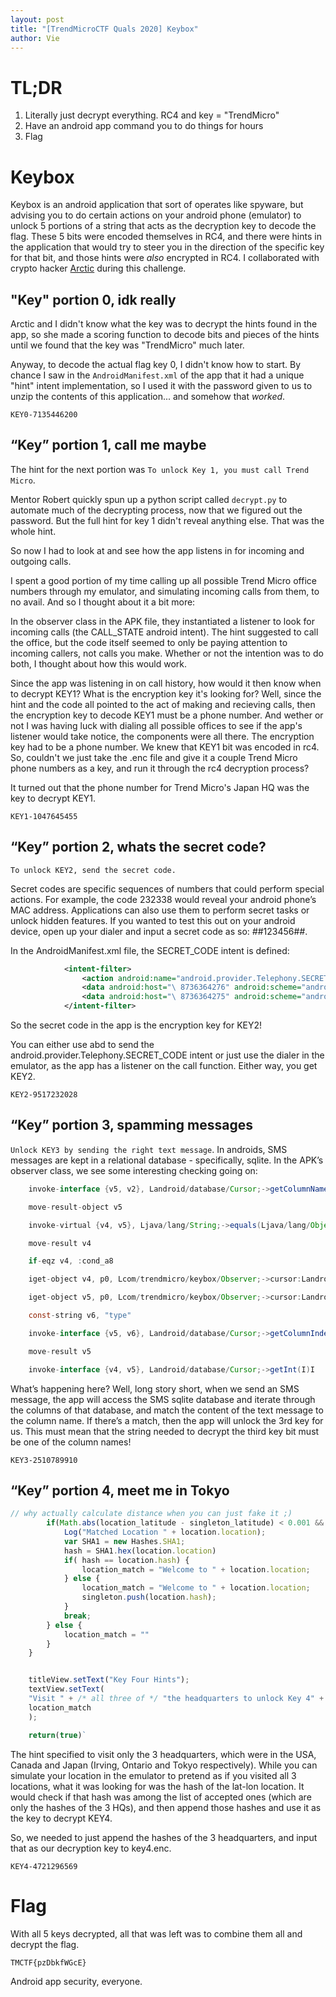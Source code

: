 ```yaml
---
layout: post
title: "[TrendMicroCTF Quals 2020] Keybox"
author: Vie
---
```


# TL;DR 

1. Literally just decrypt everything. RC4 and key = "TrendMicro"
2. Have an android app command you to do things for hours
3. Flag


# Keybox

Keybox is an android application that sort of operates like spyware, but advising you to do certain actions on your android phone (emulator) to unlock 5 portions of a string that acts as the decryption key to decode the flag. These 5 bits were encoded themselves in RC4, and there were hints in the application that would try to steer you in the direction of the specific key for that bit, and those hints were _also_ encrypted in RC4. I collaborated with crypto hacker [Arctic](https://ubcctf.github.io/authors/rctcwyvrn/) during this challenge.

## "Key" portion 0, idk really

Arctic and I didn't know what the key was to decrypt the hints found in the app, so she made a scoring function to decode bits and pieces of the hints until we found that the key was "TrendMicro" much later. 

Anyway, to decode the actual flag key 0, I didn't know how to start. By chance I saw in the `AndroidManifest.xml` of the app that it had a unique "hint" intent implementation, so I used it with the password given to us to unzip the contents of this application... and somehow that _worked_. 

```
KEY0-7135446200
```

## “Key” portion 1, call me maybe

The hint for the next portion was `To unlock Key 1, you must call Trend Micro`.

Mentor Robert quickly spun up a python script called ``decrypt.py`` to automate much of the decrypting process, now that we figured out the password. 
But the full hint for key 1 didn't reveal anything else. That was the whole hint. 

So now I had to look at and see how the app listens in for incoming and outgoing calls.

I spent a good portion of my time calling up all possible Trend Micro office numbers through my emulator, and simulating incoming calls from them, to no avail. And so I thought about it a bit more: 

In the observer class in the APK file, they instantiated a listener to look for incoming calls (the CALL_STATE android intent). The hint suggested to call the office, but the code itself seemed to only be paying attention to incoming callers, not calls you make. Whether or not the intention was to do both, I thought about how this would work. 

Since the app was listening in on call history, how would it then know when to decrypt KEY1? What is the encryption key it's looking for? Well, since the hint and the code all pointed to the act of making and recieving calls, then the encryption key to decode KEY1 must be a phone number. And wether or not I was having luck with dialing all possible offices to see if the app's listener would take notice, the components were all there. The encryption key had to be a phone number. We knew that KEY1 bit was encoded in rc4. So, couldn't we just take the .enc file and give it a couple Trend Micro phone numbers as a key, and run it through the rc4 decryption process? 

It turned out that the phone number for Trend Micro's Japan HQ was the key to decrypt KEY1. 

```
KEY1-1047645455
```

## “Key” portion 2, whats the secret code?

`To unlock KEY2, send the secret code.`

Secret codes are specific sequences of numbers that could perform special actions. For example, the code 232338 would reveal your android phone’s MAC address. Applications can also use them to perform secret tasks or unlock hidden features. If you wanted to test this out on your android device, open up your dialer and input a secret code as so: *#*#123456#*#*.

In the AndroidManifest.xml file, the SECRET_CODE intent is defined:

```xml
            <intent-filter>
                <action android:name="android.provider.Telephony.SECRET_CODE"/>
                <data android:host="\ 8736364276" android:scheme="android_secret_code"/>
                <data android:host="\ 8736364275" android:scheme="android_secret_code"/>
            </intent-filter>
```

So the secret code in the app is the encryption key for KEY2!

You can either use abd to send the android.provider.Telephony.SECRET_CODE intent or just use the dialer in the emulator, as the app has a listener on the call function. Either way, you get KEY2.

```
KEY2-9517232028
```

## “Key” portion 3, spamming messages

`Unlock KEY3 by sending the right text message`. In androids, SMS messages are kept in a relational database - specifically, sqlite. In the APK’s observer class, we see some interesting checking going on:

```java
    invoke-interface {v5, v2}, Landroid/database/Cursor;->getColumnName(I)Ljava/lang/String;

    move-result-object v5

    invoke-virtual {v4, v5}, Ljava/lang/String;->equals(Ljava/lang/Object;)Z

    move-result v4

    if-eqz v4, :cond_a8

    iget-object v4, p0, Lcom/trendmicro/keybox/Observer;->cursor:Landroid/database/Cursor;

    iget-object v5, p0, Lcom/trendmicro/keybox/Observer;->cursor:Landroid/database/Cursor;

    const-string v6, "type"

    invoke-interface {v5, v6}, Landroid/database/Cursor;->getColumnIndex(Ljava/lang/String;)I

    move-result v5

    invoke-interface {v4, v5}, Landroid/database/Cursor;->getInt(I)I
```

What’s happening here? Well, long story short, when we send an SMS message, the app will access the SMS sqlite database and iterate through the columns of that database, and match the content of the text message to the column name. If there’s a match, then the app will unlock the 3rd key for us. This must mean that the string needed to decrypt the third key bit must be one of the column names!

```
KEY3-2510789910
```

## “Key” portion 4, meet me in Tokyo

```js
// why actually calculate distance when you can just fake it ;)
        if(Math.abs(location_latitude - singleton_latitude) < 0.001 && Math.abs(location_longitude - singleton_longitude) < 0.001 ) {
            Log("Matched Location " + location.location);
            var SHA1 = new Hashes.SHA1;
            hash = SHA1.hex(location.location)
            if( hash == location.hash) {
                location_match = "Welcome to " + location.location;
            } else {
                location_match = "Welcome to " + location.location;
                singleton.push(location.hash);
            }
            break;
        } else {
            location_match = ""
        }
    }


    titleView.setText("Key Four Hints");
    textView.setText(
    "Visit " + /* all three of */ "the headquarters to unlock Key 4" + "\n\n" +
    location_match
    );

    return(true)`
```
The hint specified to visit only the 3 headquarters, which were in the USA, Canada and Japan (Irving, Ontario and Tokyo respectively). While you can simulate your location in the emulator to pretend as if you visited all 3 locations, what it was looking for was the hash of the lat-lon location. It would check if that hash was among the list of accepted ones (which are only the hashes of the 3 HQs), and then append those hashes and use it as the key to decrypt KEY4.

So, we needed to just append the hashes of the 3 headquarters, and input that as our decryption key to key4.enc.

```
KEY4-4721296569
```

# Flag

With all 5 keys decrypted, all that was left was to combine them all and decrypt the flag.

``TMCTF{pzDbkfWGcE}``

Android app security, everyone.